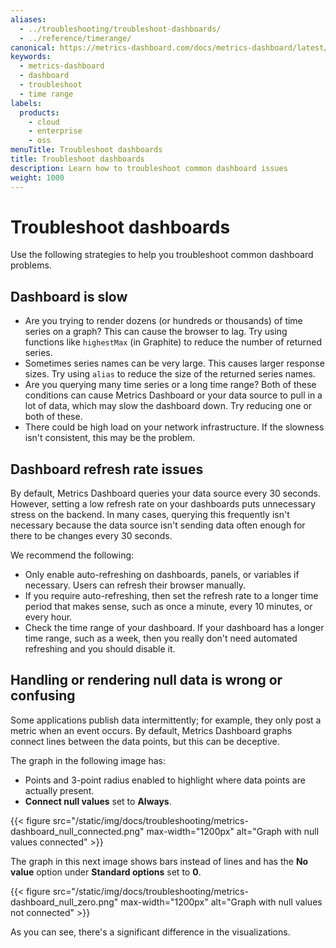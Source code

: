 ```yaml
---
aliases:
  - ../troubleshooting/troubleshoot-dashboards/
  - ../reference/timerange/
canonical: https://metrics-dashboard.com/docs/metrics-dashboard/latest/dashboards/troubleshoot-dashboards/
keywords:
  - metrics-dashboard
  - dashboard
  - troubleshoot
  - time range
labels:
  products:
    - cloud
    - enterprise
    - oss
menuTitle: Troubleshoot dashboards
title: Troubleshoot dashboards
description: Learn how to troubleshoot common dashboard issues
weight: 1000
---
```


# Troubleshoot dashboards

Use the following strategies to help you troubleshoot common dashboard problems.

## Dashboard is slow

- Are you trying to render dozens (or hundreds or thousands) of time series on a graph? This can cause the browser to lag. Try using functions like `highestMax` (in Graphite) to reduce the number of returned series.
- Sometimes series names can be very large. This causes larger response sizes. Try using `alias` to reduce the size of the returned series names.
- Are you querying many time series or a long time range? Both of these conditions can cause Metrics Dashboard or your data source to pull in a lot of data, which may slow the dashboard down. Try reducing one or both of these.
- There could be high load on your network infrastructure. If the slowness isn't consistent, this may be the problem.

## Dashboard refresh rate issues

By default, Metrics Dashboard queries your data source every 30 seconds. However, setting a low refresh rate on your dashboards puts unnecessary stress on the backend. In many cases, querying this frequently isn't necessary because the data source isn't sending data often enough for there to be changes every 30 seconds.

We recommend the following:

- Only enable auto-refreshing on dashboards, panels, or variables if necessary. Users can refresh their browser manually.
- If you require auto-refreshing, then set the refresh rate to a longer time period that makes sense, such as once a minute, every 10 minutes, or every hour.
- Check the time range of your dashboard. If your dashboard has a longer time range, such as a week, then you really don't need automated refreshing and you should disable it.

## Handling or rendering null data is wrong or confusing

Some applications publish data intermittently; for example, they only post a metric when an event occurs. By default, Metrics Dashboard graphs connect lines between the data points, but this can be deceptive.

The graph in the following image has:

- Points and 3-point radius enabled to highlight where data points are actually present.
- **Connect null values** set to **Always**.

{{< figure src="/static/img/docs/troubleshooting/metrics-dashboard_null_connected.png" max-width="1200px" alt="Graph with null values connected" >}}

The graph in this next image shows bars instead of lines and has the **No value** option under **Standard options** set to **0**.

{{< figure src="/static/img/docs/troubleshooting/metrics-dashboard_null_zero.png" max-width="1200px" alt="Graph with null values not connected" >}}

As you can see, there's a significant difference in the visualizations.
